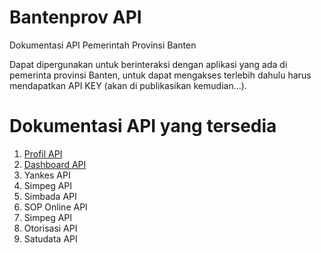 # Bantenprov API
Dokumentasi API Pemerintah Provinsi Banten

Dapat dipergunakan untuk berinteraksi dengan aplikasi yang ada di pemerinta provinsi Banten, untuk dapat mengakses terlebih dahulu harus mendapatkan API KEY (akan di publikasikan kemudian...).

# Dokumentasi API yang tersedia
1. [Profil API](http://api-01.dev.bantenprov.go.id/docs/profil)
2. [Dashboard API](http://api-01.dev.bantenprov.go.id/docs/dashboard)
3. Yankes API
4. Simpeg API
5. Simbada API
6. SOP Online API
7. Simpeg API
8. Otorisasi API
9. Satudata API